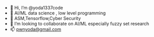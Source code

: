 - 👋 Hi, I’m @yoda1337code
- 👀 AI/ML data science , low level programming 
- 🌱 ASM,Tensorflow,Cyber Security 
- 💞️ I’m looking to collaborate on AI/ML especially fuzzy set  research
- 📫 pwnyoda@gmail.com

<!---
yoda1337code/yoda1337code is a ✨ special ✨ repository because its `README.md` (this file) appears on your GitHub profile.
You can click the Preview link to take a look at your changes.
--->
